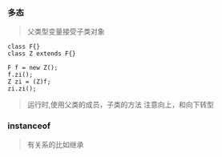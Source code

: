 ### 多态
> 父类型变量接受子类对象

    class F{}
    class Z extends F{}
    
    F f = new Z();
    f.zi();
    Z zi = (Z)f;
    zi.zi();
    
> 运行时,使用父类的成员，子类的方法
> 注意向上，和向下转型

### instanceof 
> 有关系的比如继承